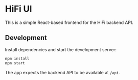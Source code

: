 # HiFi UI

This is a simple React-based frontend for the HiFi backend API.

## Development

Install dependencies and start the development server:

```sh
npm install
npm start
```

The app expects the backend API to be available at `/api`.
